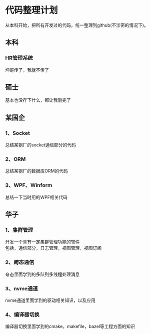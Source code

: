 # 代码整理计划
从本科开始，把所有开发过的代码，统一整理到github(不涉密的情况下)。
## 本科
### HR管理系统
坤哥传了，我就不传了
## 硕士
基本也没存下什么，都让我删完了
## 某国企
### 1、Socket
总结某钢厂的socket通信部分的代码

### 2、ORM
总结某钢厂的数据库ORM的代码

### 3、WPF、Winform
总结一下当时用的WPF相关代码
## 华子
### 1、集群管理
开发一个具有一定集群管理功能的软件  
包括，通信部分，日志管理，视图管理，视图订阅
### 2、跨态通信
夸态里面学到的多队列多线程处理消息
### 3、nvme通道
nvme通道里面学到的驱动相关知识，以及应用
### 4、编译器切换
编译器切换里面学到的cmake，makefile，bazel等工程方面的知识



